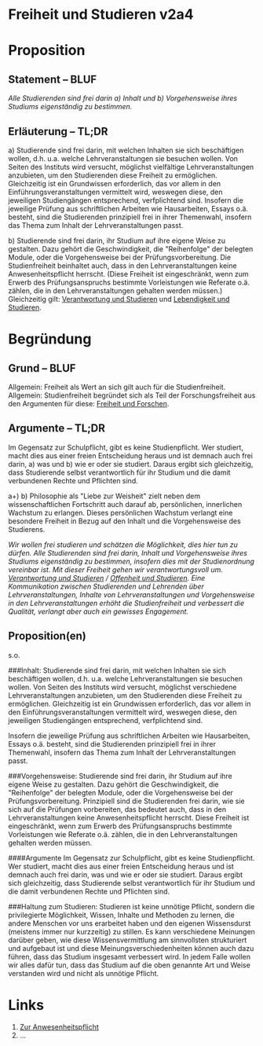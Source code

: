 <!---
   NAME - The NAME of this project is:
ethos

  FILE - The FILENAME of the current file is:
/v2a4.md

  CREATION - This project was CREATED on:
2017-01-28-16:15:00 UTC

  MODIFICATION - This project was last MODIFIED on:
2017-01-28-16:15:00 UTC

  VERSION - The current VERSION of this project is:
<git-commit-hash>-2017-01-28-16:15:00 UTC

  CREATOR(S) - This project was CREATED by:
Michael Czechowski, Martin Maga

  CONTACT - You can CONTACT the creator(s) or developer(s) of this project at:
E-Mail: mail@martinmaga.de

  COPYRIGHT - The COPYRIGHT holder of this project is:
COPYRIGHT (c) 2016 Martin Maga

  LICENSE - This project is LICENSED under the following license:
Martin Maga 2016 CC BY-SA 4.0 https://creativecommons.org

  SUBFILE – This is a SUBFILE! For more INFORMATION on this project go to:
/README.md
--->

# Freiheit und Studieren v2a4

# Proposition
## Statement – BLUF
*Alle Studierenden sind frei darin a) Inhalt und b) Vorgehensweise ihres Studiums eigenständig zu bestimmen.*

## Erläuterung – TL;DR

a) Studierende sind frei darin, mit welchen Inhalten sie sich beschäftigen wollen, d.h. u.a. welche Lehrveranstaltungen sie besuchen wollen. Von Seiten des Instituts wird versucht, möglichst vielfältige Lehrveranstaltungen anzubieten, um den Studierenden diese Freiheit zu ermöglichen.
Gleichzeitig ist ein Grundwissen erforderlich, das vor allem in den Einführungsveranstaltungen vermittelt wird, weswegen diese, den jeweiligen Studiengängen entsprechend, verfplichtend sind.
Insofern die jeweilige Prüfung aus schriftlichen Arbeiten wie Hausarbeiten, Essays o.ä. besteht, sind die Studierenden prinzipiell frei in ihrer Themenwahl, insofern das Thema zum Inhalt der Lehrveranstaltungen passt.

b) Studierende sind frei darin, ihr Studium auf ihre eigene Weise zu gestalten. Dazu gehört die Geschwindigkeit, die "Reihenfolge" der belegten Module, oder die Vorgehensweise bei der Prüfungsvorbereitung. Die Studienfreiheit beinhaltet auch, dass in den Lehrveranstaltungen keine Anwesenheitspflicht herrscht.
(Diese Freiheit ist eingeschränkt, wenn zum Erwerb des Prüfungsanspruchs bestimmte Vorleistungen wie Referate o.ä. zählen, die in den Lehrveranstaltungen gehalten werden müssen.)
Gleichzeitig gilt: [Verantwortung und Studieren](../contents/fields/v6a4.md) und [Lebendigkeit und Studieren](../contents/fields/v3a4.md).


# Begründung
## Grund – BLUF
Allgemein: Freiheit als Wert an sich gilt auch für die Studienfreiheit.
Allgemein: Studienfreiheit begründet sich als Teil der Forschungsfreiheit aus den Argumenten für diese: [Freiheit und Forschen](../contents/fields/v2a1.md).



## Argumente – TL;DR

Im Gegensatz zur Schulpflicht, gibt es keine Studienpflicht. Wer studiert, macht dies aus einer freien Entscheidung heraus und ist demnach auch frei darin, a) was und b) wie er oder sie studiert.
Daraus ergibt sich gleichzeitig, dass Studierende selbst verantwortlich für ihr Studium und die damit verbundenen Rechte und Pflichten sind.


a+) b) Philosophie als "Liebe zur Weisheit" zielt neben dem wissenschaftlichen Fortschritt auch darauf ab, persönlichen, innerlichen Wachstum zu erlangen. Dieses persönlichen Wachstum verlangt eine besondere Freiheit in Bezug auf den Inhalt und die Vorgehensweise des Studierens.

















*Wir wollen frei studieren und schätzen die Möglichkeit, dies hier tun zu dürfen.
Alle Studierenden sind frei darin, Inhalt und Vorgehensweise ihres Studiums eigenständig zu bestimmen, insofern dies mit der Studienordnung vereinbar ist. Mit dieser Freiheit gehen wir verantwortungsvoll um. [Verantwortung und Studieren](../contents/fields/v6a4.md) / [Offenheit und Studieren](../contents/fields/v4a4.md).
Eine Kommunikation zwischen Studierenden und Lehrenden über Lehrveranstaltungen, Inhalte von Lehrveranstaltungen und Vorgehensweise in den Lehrveranstaltungen erhöht die Studienfreiheit und verbessert die Qualität, verlangt aber auch ein gewisses Engagement.*


## Proposition(en)
s.o.

###Inhalt:
Studierende sind frei darin, mit welchen Inhalten sie sich beschäftigen wollen, d.h. u.a. welche Lehrveranstaltungen sie besuchen wollen. Von Seiten des Instituts wird versucht, möglichst verschiedene Lehrveranstaltungen anzubieten, um den Studierenden diese Freiheit zu ermöglichen. Gleichzeitig ist ein Grundwissen erforderlich, das vor allem in den Einführungsveranstaltungen vermittelt wird, weswegen diese, den jeweiligen Studiengängen entsprechend, verfplichtend sind.

Insofern die jeweilige Prüfung aus schriftlichen Arbeiten wie Hausarbeiten, Essays o.ä. besteht, sind die Studierenden prinzipiell frei in ihrer Themenwahl, insofern das Thema zum Inhalt der Lehrveranstaltungen passt.

###Vorgehensweise:
Studierende sind frei darin, ihr Studium auf ihre eigene Weise zu gestalten. Dazu gehört die Geschwindigkeit, die "Reihenfolge" der belegten Module, oder die Vorgehensweise bei der Prüfungsvorbereitung. Prinzipiell sind die Studierenden frei darin, wie sie sich auf die Prüfungen vorbereiten, das bedeutet auch, dass in den Lehrveranstaltungen keine Anwesenheitspflicht herrscht.
Diese Freiheit ist eingeschränkt, wenn zum Erwerb des Prüfungsanspruchs bestimmte Vorleistungen wie Referate o.ä. zählen, die in den Lehrveranstaltungen gehalten werden müssen.


####Argumente
Im Gegensatz zur Schulpflicht, gibt es keine Studienpflicht. Wer studiert, macht dies aus einer freien Entscheidung heraus und ist demnach auch frei darin, was und wie er oder sie studiert. Daraus ergibt sich gleichzeitig, dass Studierende selbst verantwortlich für ihr Studium und die damit verbundenen Rechte und Pflichten sind.


###Haltung zum Studieren:
Studieren ist keine unnötige Pflicht, sondern die privilegierte Möglichkeit, Wissen, Inhalte und Methoden zu lernen, die andere Menschen vor uns erarbeitet haben und den eigenen Wissensdurst (meistens immer nur kurzzeitig) zu stillen.
Es kann verschiedene Meinungen darüber geben, wie diese Wissensvermittlung am sinnvollsten strukturiert und aufgebaut ist und diese Meinungsverschiedenheiten können auch dazu führen, dass das Studium insgesamt verbessert wird. In jedem Falle wollen wir alles dafür tun, dass das Studium auf die oben genannte Art und Weise verstanden wird und nicht als unnötige Pflicht.



# Links
  1. [Zur Anwesenheitspflicht](https://www.stura.uni-halle.de/blog/anwesenheitspflicht-als-pruefungsvoraussetzung/)
  2. …
